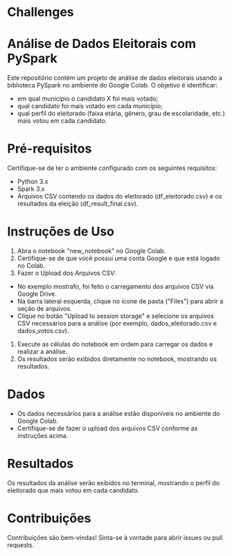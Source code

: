 # Challenges

# Análise de Dados Eleitorais com PySpark

Este repositório contém um projeto de análise de dados eleitorais usando a biblioteca PySpark no ambiente do Google Colab. O objetivo é identificar:
* em qual município o candidato X foi mais votado;
* qual candidato foi mais votado em cada município;
* qual perfil do eleitorado (faixa etária, gênero, grau de escolaridade,
etc.) mais votou em cada candidato.

# Pré-requisitos
Certifique-se de ter o ambiente configurado com os seguintes requisitos:
* Python 3.x
* Spark 3.x
* Arquivos CSV contendo os dados do eleitorado (df_eleitorado.csv) e os resultados da eleição (df_result_final.csv).

# Instruções de Uso
1. Abra o notebook "new_notebook" no Google Colab.
1. Certifique-se de que você possui uma conta Google e que está logado no Colab.
1. Fazer o Upload dos Arquivos CSV:
* No exemplo mostrafo, foi feito o carregamento dos arquivos CSV via Google Drive.
* Na barra lateral esquerda, clique no ícone de pasta ("Files") para abrir a seção de arquivos.
* Clique no botão "Upload to session storage" e selecione os arquivos CSV necessários para a análise (por exemplo, dados_eleitorado.csv e dados_votos.csv).
1. Execute as células do notebook em ordem para carregar os dados e realizar a análise.
1. Os resultados serão exibidos diretamente no notebook, mostrando os resultados.

# Dados
* Os dados necessários para a análise estão disponíveis no ambiente do Google Colab. 
* Certifique-se de fazer o upload dos arquivos CSV conforme as instruções acima.



# Resultados
Os resultados da análise serão exibidos no terminal, mostrando o perfil do eleitorado que mais votou em cada candidato.

# Contribuições
Contribuições são bem-vindas! Sinta-se à vontade para abrir issues ou pull requests.
